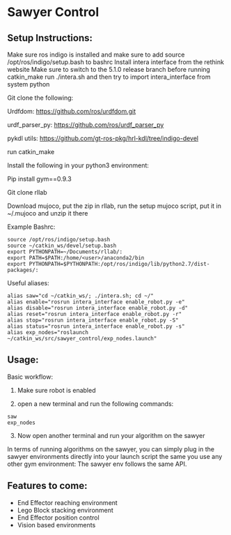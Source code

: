 # Sawyer Control
## Setup Instructions:

Make sure ros indigo is installed and make sure to add source /opt/ros/indigo/setup.bash to bashrc
Install intera interface from the rethink website
Make sure to switch to the 5.1.0 release branch before running catkin_make 
run ./intera.sh and then try to import intera_interface from system python

Git clone the following:

Urdfdom:
https://github.com/ros/urdfdom.git

urdf_parser_py:
https://github.com/ros/urdf_parser_py

pykdl utils:
https://github.com/gt-ros-pkg/hrl-kdl/tree/indigo-devel

run catkin_make

Install the following in your python3 environment:

Pip install gym==0.9.3

Git clone rllab

Download mujoco, put the zip in rllab, run the setup mujoco script, put it in ~/.mujoco and unzip it there 

Example Bashrc:
```
source /opt/ros/indigo/setup.bash
source ~/catkin_ws/devel/setup.bash
export PYTHONPATH=~/Documents/rllab/:
export PATH=$PATH:/home/<user>/anaconda2/bin
export PYTHONPATH=$PYTHONPATH:/opt/ros/indigo/lib/python2.7/dist-packages/:
```
Useful aliases:
```
alias saw="cd ~/catkin_ws/; ./intera.sh; cd ~/"
alias enable="rosrun intera_interface enable_robot.py -e"
alias disable="rosrun intera_interface enable_robot.py -d"
alias reset="rosrun intera_interface enable_robot.py -r"
alias stop="rosrun intera_interface enable_robot.py -S"
alias status="rosrun intera_interface enable_robot.py -s"
alias exp_nodes="roslaunch ~/catkin_ws/src/sawyer_control/exp_nodes.launch"
```

## Usage:

Basic workflow:

1. Make sure robot is enabled

2. open a new terminal and run the following commands:
``` 
saw
exp_nodes 
``` 

3. Now open another terminal and run your algorithm on the sawyer

In terms of running algorithms on the sawyer, you can simply plug in the sawyer environments directly into your launch script
the same you use any other gym environment: The sawyer env follows the same API. 

## Features to come:
* End Effector reaching environment
* Lego Block stacking environment
* End Effector position control 
* Vision based environments
